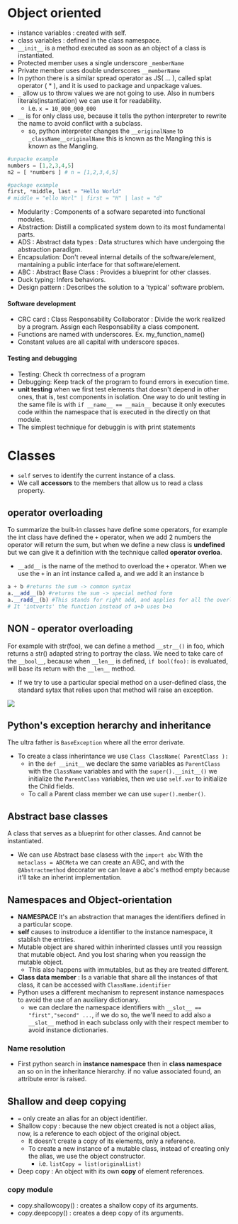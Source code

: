 # Object oriented 
- instance variables : created with self. 
- class variables : defined in the class namespace.
- `__init__` is a method executed as soon as an object of a class is instantiated.
- Protected member uses a single underscore `_memberName`
- Private member uses double underscores `__memberName`
- In python there is a similar spread operator as JS( ... ), called splat operator ( * ), and it is used to package and unpackage values.
- `_` allow us to throw values we are not going to use. Also in numbers literals(instantiation) we can use it for readability.
  - i.e. `x = 10_000_000_000`
- `__` is for only class use, because it tells the python interpreter to rewrite the name to avoid conflict with a subclass.
  - so, python interpreter changes the `__originalName` to `_className__originalName` this is known as the Mangling this is known as the Mangling.

```py
#unpacke example
numbers = [1,2,3,4,5]
n2 = [ *numbers ] # n = [1,2,3,4,5]

#package example 
first, *middle, last = "Hello World"
# middle = "ello Worl" | first = "H" | last = "d"
```
- Modularity : Components of a sofware separeted into functional modules.
- Abstraction: Distill a complicated system down to its most fundamental parts.
- ADS : Abstract data types : Data structures which have undergoing the abstraction paradigm.
- Encapsulation: Don't reveal internal details of the software/element, mantaining a public interface for that software/element. 
- ABC : Abstract Base Class : Provides a blueprint for other classes.
- Duck typing: Infers behaviors.
- Design pattern : Describes the solution to a 'typical' software problem.

#### Software development
- CRC card : Class Responsability Collaborator : Divide the work realized by a program. Assign each Responsability a class component.
- Functions are named with underscores. Ex. my_function_name()
- Constant values are all capital with underscore spaces.
#### Testing and debugging
- Testing: Check th correctness of a program
- Debugging: Keep track of the program to found errors in execution time.
- **unit testing** when we first test elements that doesn't depend in other ones, that is, test components in isolation.
One way to do unit testing in the same file is with `if __name__ == __main__` because it only executes code within the namespace that is executed in the directly on that module.
- The simplest technique for debuggin is with print statements

# Classes
- `self` serves to identify the current instance of a class.
- We call **accessors** to the members that allow us to read a class property.

## operator overloading
To summarize the built-in classes have define some  operators, for example the int class have defined the `+` operator, when we add 2 numbers the operator
will return the sum, but when we define a new class is **undefined** but we can give it a definition with the technique called **operator overloa**.
- `__add__` is the name of the method to overload the `+` operator.
When we use the `+` in an int instance called a, and we add it an instance b
```py
a + b #returns the sum -> common syntax
a.__add__(b) #returns the sum -> special method form
a.__radd__(b) #This stands for right add, and applies for all the overload functions
# It 'intverts' the function instead of a+b uses b+a
```
## NON - operator overloading
For example with str(foo), we can define a method `__str__()` in foo, which returns a str() adapted string to portray the class.
We need to take care of the `__bool__`, because when `__len__` is defined, `if bool(foo):` is evaluated, will base its return with the `__len__` method.
- If we try to use a particular special method on a user-defined class, the standard sytax that relies upon that method will raise an exception.
<img src="https://imgs.search.brave.com/S1H4_Ib5RLJF04nx8K5VJJr864MkbZqGzOmSZ0ol8n0/rs:fit:331:390:1/g:ce/aHR0cHM6Ly9kb3Ru/ZXR0dXRvcmlhbHMu/bmV0L3dwLWNvbnRl/bnQvdXBsb2Fkcy8y/MDIwLzA3L3dvcmQt/aW1hZ2UtMTI2LnBu/Zw"> 

## Python's exception herarchy and inheritance
The ultra father is `BaseException` where all the error derivate.

- To create a class inherintance we use `Class ClassName( ParentClass ):`
  - in the `def __init__` we declare the same variables as `ParentClass` with the `ClassName` variables and with the `super().__init__()` we initialize the `ParentClass` variables, then we use `self.var` to initialize the Child fields.
  - To call a Parent class member we can use `super().member()`.

## Abstract base classes
A class that serves as a blueprint for other classes. And cannot be instantiated.
- We can use Abstract base clasess with the `import abc`
With the `metaclass = ABCMeta` we can create an ABC, and with the `@Abstractmethod` decorator we can leave a
abc's method empty because it'll take an inherint implementation.

## Namespaces and Object-orientation

- **NAMESPACE** It's an abstraction that manages the identifiers defined in a particular scope.
- **self** causes to instroduce a identifier to the instance namespace, it stablish the entries.
- Mutable object are shared within inherinted classes until you reassign that mutable object. And you lost sharing when you reassign the mutable object.
  - This also happens with immutables, but as they are treated different.
- **Class data member** : Is a variable that share all the instances of that class, it can be accessed with `ClassName.identifier`
- Python uses a different mechanism to represent instance namespaces to avoid the use of an auxiliary dictionary.
  - we can declare the namespace identifiers with `__slot__ == "first","second" ...`, if we do so, the we'll need to add also a `__slot__` method in each subclass only with their respect member to avoid instance dictionaries.
### Name resolution
- First python search in **instance namespace** then in **class namespace** an so on in the inheritance hierarchy. if no value associated found, an attribute error is raised.

## Shallow and deep copying

- `=` only create an alias for an object identifier.
- Shallow copy : because the new object created is not a object alias, now, is a reference to each object of the original object.
  - It doesn't create a copy of its elements, only a reference.
  - To create a new instance of a mutable class, instead of creating only the alias, we use the object constructor.
    - i.e. `listCopy = list(originalList)`
- Deep copy : An object with its own **copy** of element references.
### copy module
- copy.shallowcopy() : creates a shallow copy of its arguments.
- copy.deepcopy() : creates a deep copy of its arguments.
